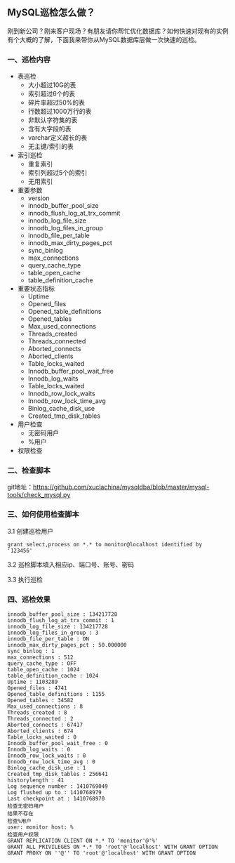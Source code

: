 ## MySQL巡检怎么做？

刚到新公司？刚来客户现场？有朋友请你帮忙优化数据库？如何快速对现有的实例有个大概的了解，下面我来带你从MySQL数据库层做一次快速的巡检。

### 一、巡检内容

- 表巡检
  - 大小超过10G的表
  - 索引超过6个的表
  - 碎片率超过50%的表
  - 行数超过1000万行的表
  - 非默认字符集的表
  - 含有大字段的表
  - varchar定义超长的表
  - 无主键/索引的表
- 索引巡检
  - 重复索引
  - 索引列超过5个的索引
  - 无用索引
- 重要参数
  - version
  - innodb_buffer_pool_size
  - innodb_flush_log_at_trx_commit
  - innodb_log_file_size
  - innodb_log_files_in_group
  - innodb_file_per_table
  - innodb_max_dirty_pages_pct
  - sync_binlog
  - max_connections
  - query_cache_type
  - table_open_cache
  - table_definition_cache
- 重要状态指标
  - Uptime
  - Opened_files
  - Opened_table_definitions
  - Opened_tables
  - Max_used_connections
  - Threads_created
  - Threads_connected
  - Aborted_connects
  - Aborted_clients
  - Table_locks_waited
  - Innodb_buffer_pool_wait_free
  - Innodb_log_waits
  - Table_locks_waited
  - Innodb_row_lock_waits
  - Innodb_row_lock_time_avg
  - Binlog_cache_disk_use
  - Created_tmp_disk_tables
- 用户检查
  - 无密码用户
  - %用户
- 权限检查

### 二、检查脚本

git地址：https://github.com/xuclachina/mysqldba/blob/master/mysql-tools/check_mysql.py

### 三、如何使用检查脚本

3.1 创建巡检用户

`grant select,process on *.* to monitor@localhost identified by '123456'`

3.2 巡检脚本填入相应ip、端口号、账号、密码

3.3 执行巡检

### 四、巡检效果

```version : 5.7.23-log
innodb_buffer_pool_size : 134217728
innodb_flush_log_at_trx_commit : 1
innodb_log_file_size : 134217728
innodb_log_files_in_group : 3
innodb_file_per_table : ON
innodb_max_dirty_pages_pct : 50.000000
sync_binlog : 1
max_connections : 512
query_cache_type : OFF
table_open_cache : 1024
table_definition_cache : 1024
Uptime : 1103289
Opened_files : 4741
Opened_table_definitions : 1155
Opened_tables : 34582
Max_used_connections : 8
Threads_created : 8
Threads_connected : 2
Aborted_connects : 67417
Aborted_clients : 674
Table_locks_waited : 0
Innodb_buffer_pool_wait_free : 0
Innodb_log_waits : 0
Innodb_row_lock_waits : 0
Innodb_row_lock_time_avg : 0
Binlog_cache_disk_use : 1
Created_tmp_disk_tables : 256641
historylength : 41
Log sequence number : 1410769049
Log flushed up to : 1410768979
Last checkpoint at : 1410768970
检查无密码用户
结果不存在
检查%用户
user: monitor host: %
检查用户权限
GRANT REPLICATION CLIENT ON *.* TO 'monitor'@'%'
GRANT ALL PRIVILEGES ON *.* TO 'root'@'localhost' WITH GRANT OPTION
GRANT PROXY ON ''@'' TO 'root'@'localhost' WITH GRANT OPTION
```

